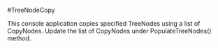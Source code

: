 #TreeNodeCopy

This console application copies specified TreeNodes using a list of CopyNodes.
Update the list of CopyNodes under PopulateTreeNodes() method.